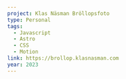 ```yaml
---
project: Klas Näsman Bröllopsfoto
type: Personal
tags:
  - Javascript
  - Astro
  - CSS
  - Motion
link: https://brollop.klasnasman.com
year: 2023
---
```

